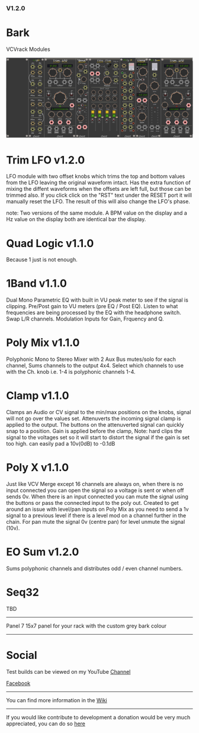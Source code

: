 ### V1.2.0

# Bark
VCVrack Modules

![pack](image/splash_v1.2.0.PNG)


# Trim LFO v1.2.0
LFO module with two offset knobs which trims the top and bottom values from the LFO leaving the original waveform intact. Has the
extra function of mixing the diffent waveforms when the offsets are left full, but those can be trimmed also. If you click click on the
"RST" text under the RESET port it will manually reset the LFO. The result of this will also change the LFO's phase.

note: Two versions of the same module. A BPM value on the display and a Hz value on the display both are identical bar the display.

# Quad Logic v1.1.0
Because 1 just is not enough.

# 1Band v1.1.0
Dual Mono Parametric EQ with built in VU peak meter to see if the signal is clipping. Pre/Post gain to VU meters (pre EQ / Post EQ). 
Listen to what frequencies are being processed by the EQ with the headphone switch. Swap L/R channels. Modulation Inputs for Gain,
Frquency and Q. 

# Poly Mix v1.1.0
Polyphonic Mono to Stereo Mixer with 2 Aux Bus mutes/solo for each channel, Sums channels to the output 4x4. Select which channels to
use with the Ch. knob i.e. 1-4 is polyphonic channels 1-4. 

# Clamp v1.1.0
Clamps an Audio or CV signal to the min/max positions on the knobs, signal will not go over the values set. Attenuverts the incoming
signal clamp is applied to the output. The buttons on the attenuverted signal can quickly snap to a position. Gain is applied before the
clamp, Note: hard clips the signal to the voltages set so it will start to distort the signal if the gain is set too high. 
can easily pad a 10v(0dB) to -0.1dB 

# Poly X v1.1.0
Just like VCV Merge except 16 channels are always on, when there is no input connected you can open the signal so a voltage is sent or
when off sends 0v. When there is an input connected you can mute the signal using the buttons or pass the connected input to the poly
out. Created to get around an issue with level/pan inputs on Poly Mix as you need to send a 1v signal to a previous level if there is a
level mod on a channel further in the chain. For pan mute the signal 0v (centre pan) for level unmute the signal (10v).

# EO Sum v1.2.0
Sums polyphonic channels and distributes odd / even channel numbers.

# Seq32
TBD

---------
Panel 7
15x7 panel for your rack with the custom grey bark colour

---------
# Social
Test builds can be viewed on my YouTube [Channel](https://www.youtube.com/channel/UCgXuIsOMqlTLbuXRaUjBWuA/featured?view_as=subscriber)

[Facebook](https://www.facebook.com/phil.golden.5070)



--------

You can find more information in the [Wiki](https://github.com/Coirt/Bark/wiki)

--------
 
If you would like contribute to development a donation would be very much appreciated, you can do so [here](https://www.paypal.me/philgolden)
